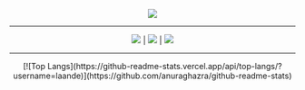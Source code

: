<p align="center">
  <img src="https://i.imgur.com/1Y9hOem.gif">
</p>

----------
  
<p align="center">
  <img src='https://cdn.jsdelivr.net/npm/simple-icons@3.0.1/icons/youtube.svg' href="https://www.youtube.com/landee"> |
  <img src='https://cdn.jsdelivr.net/npm/simple-icons@3.0.1/icons/discord.svg' href="https://discord.gg/GGyRPye"> |
  <img src='https://cdn.jsdelivr.net/npm/simple-icons@3.0.1/icons/twitter.svg' href="https://twitter.com/landee_">
</p>

----------
  
<p align="center">
  [![Top Langs](https://github-readme-stats.vercel.app/api/top-langs/?username=laande)](https://github.com/anuraghazra/github-readme-stats)
</p>
